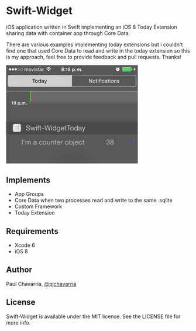 Swift-Widget
============

iOS application written in Swift implementing an iOS 8 Today Extension sharing data with container app through Core Data.

There are various examples implementing today extensions but i couldn't find one that used Core Data to read and write in the today extension so this is my approach, feel free to provide feedback and pull requests. Thanks!

<img src="Swift-Widget/demo.jpg" width="360"/>

## Implements
- App Groups
- Core Data when two processes read and write to the same .sqlite
- Custom Framework
- Today Extension

## Requirements

- Xcode 6
- iOS 8

## Author

Paul Chavarria, <a href="http://www.twitter.com/pjchavarria"> @pjchavarria </a>

## License

Swift-Widget is available under the MIT license. See the LICENSE file for more info.
